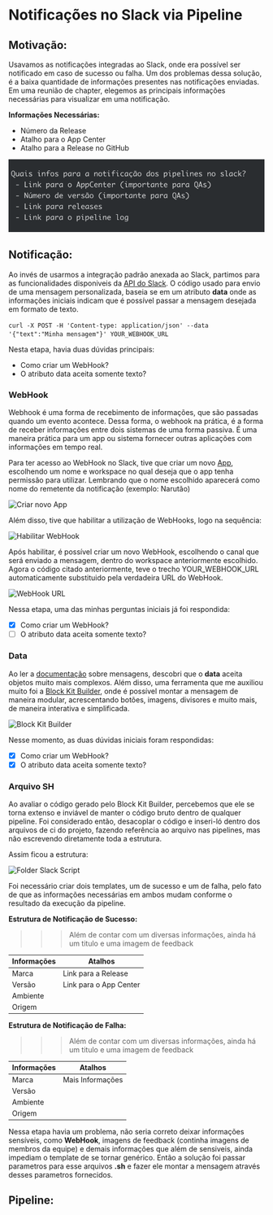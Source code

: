 # Notificações no Slack via Pipeline

## Motivação:
Usavamos as notificações integradas ao Slack, onde era possível ser notificado em caso de sucesso ou falha. Um dos problemas dessa solução, é a baixa quantidade de informações presentes nas notificações enviadas. Em uma reunião de chapter, elegemos as principais informações necessárias para visualizar em uma notificação.

<b> Informações Necessárias: </b>

* Número da Release
* Atalho para o App Center
* Atalho para a Release no GitHub

![Relato Chatper](https://github.com/cristiantariga/tech-talk/blob/main/notificacoes-slack-pipeline/images/relato%20chapter.png?raw=true)

## Notificação:

Ao invés de usarmos a integração padrão anexada ao Slack, partimos para as funcionalidades disponiveis da [API do Slack](https://api.slack.com/web).
O código usado para envio de uma mensagem personalizada, baseia se em um atributo <b>data</b> onde as informações iniciais indicam que é possível passar a mensagem desejada em formato de texto.

```curl -X POST -H 'Content-type: application/json' --data '{"text":"Minha mensagem"}' YOUR_WEBHOOK_URL```

Nesta etapa, havia duas dúvidas principais:
* Como criar um WebHook?
* O atributo data aceita somente texto?

### WebHook

Webhook é uma forma de recebimento de informações, que são passadas quando um evento acontece. Dessa forma, o webhook na prática, é a forma de receber informações entre dois sistemas de uma forma passiva. É uma maneira prática para um app ou sistema fornecer outras aplicações com informações em tempo real.

Para ter acesso ao WebHook no Slack, tive que criar um novo [App](https://api.slack.com/apps?new_app=1), escolhendo um nome e workspace no qual deseja que o app tenha permissão para utilizar. Lembrando que o nome escolhido aparecerá como nome do remetente da notificação (exemplo: Narutão)

![Criar novo App](https://github.com/cristiantariga/tech-talk/blob/main/notificacoes-slack-pipeline/images/criar%20app.png?raw=true)

Além disso, tive que habilitar a utilização de WebHooks, logo na sequência:

![Habilitar WebHook](https://github.com/cristiantariga/tech-talk/blob/main/notificacoes-slack-pipeline/images/ativar%20webhook.png?raw=true)

Após habilitar, é possível criar um novo WebHook, escolhendo o canal que será enviado a mensagem, dentro do workspace anteriormente escolhido.
Agora o código citado anteriormente, teve o trecho YOUR_WEBHOOK_URL automaticamente substituido pela verdadeira URL do WebHook.

![WebHook URL](https://github.com/cristiantariga/tech-talk/blob/main/notificacoes-slack-pipeline/images/url%20do%20webhook.png?raw=true)

Nessa etapa, uma das minhas perguntas iniciais já foi respondida:
- [X] Como criar um WebHook?
- [ ] O atributo data aceita somente texto?

### Data
Ao ler a [documentação](https://api.slack.com/messaging/interactivity#getting_started) sobre mensagens, descobri que o <b>data</b> aceita objetos muito mais complexos.
Além disso, uma ferramenta que me auxiliou muito foi a [Block Kit Builder](), onde é possível montar a mensagem de maneira modular, acrescentando botões, imagens, divisores e muito mais, de maneira interativa e simplificada.

![Block Kit Builder](https://github.com/cristiantariga/tech-talk/blob/main/notificacoes-slack-pipeline/images/block%20kit%20builder.png?raw=true)

Nesse momento, as duas dúvidas iniciais foram respondidas:
- [X] Como criar um WebHook?
- [X] O atributo data aceita somente texto?

### Arquivo SH
Ao avaliar o código gerado pelo Block Kit Builder, percebemos que ele se torna extenso e inviável de manter o código bruto dentro de qualquer pipeline. Foi considerado então, desacoplar o código e inseri-ló dentro dos arquivos de ci do projeto, fazendo referência ao arquivo nas pipelines, mas não escrevendo diretamente toda a estrutura.

Assim ficou a estrutura:

![Folder Slack Script](https://user-images.githubusercontent.com/53791328/156242033-58d247e4-78c9-4483-8565-f4c29b159a03.png)

Foi necessário criar dois templates, um de sucesso e um de falha, pelo fato de que as informações necessárias em ambos mudam conforme o resultado da execução da pipeline.

<b>Estrutura de Notificação de Sucesso:</b>

>>> Além de contar com um diversas informações, ainda há um titulo e uma imagem de feedback

|Informações|Atalhos|
|---|---|
|Marca|Link para a Release|
|Versão|Link para o App Center|
|Ambiente||
|Origem||

<b>Estrutura de Notificação de Falha:</b>

>>> Além de contar com um diversas informações, ainda há um titulo e uma imagem de feedback

|Informações|Atalhos|
|---|---|
|Marca|Mais Informações|
|Versão||
|Ambiente||
|Origem||

Nessa etapa havia um problema, não seria correto deixar informações sensíveis, como <b>WebHook</b>, imagens de feedback (continha imagens de membros da equipe) e demais informações que além de sensiveis, ainda impediam o template de se tornar genérico.
Então a solução foi passar parametros para esse arquivos <b>.sh</b> e fazer ele montar a mensagem através desses parametros fornecidos.

## Pipeline:

